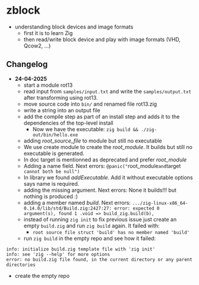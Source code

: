 # zblock

- understanding block devices and image formats
  - first it is to learn Zig
  - then read/write block device and play with image formats (VHD, Qcow2, ...)

## Changelog

- **24-04-2025**
  - start a module rot13
  - read input from `samples/input.txt` and write the `samples/output.txt`
    after transforming using rot13.
  - move source code into `bin/` and renamed file rot13.zig
  - write a string into an output file
  - add the compile step as part of an install step and adds it to the dependencies of the top-level install
    - Now we have the executable: `zig build && ./zig-out/bin/hello.exe` 
  - adding *root_source_file* to module but still no executable
  - We use create module to create the *root_module*. It builds but still no executable is generated.
  - In doc target is mentionned as deprecated and prefer *root_module*
  - Adding a name field. Next errors: `@panic("`root_module` and `target` cannot both be null")`
  - In library we found *addExecutable*. Add it without executable options says name is required.
  - adding the missing argument. Next errors: None it builds!!! but nothing is produced :)
  - adding a member named *build*. Next errors: `.../zig-linux-x86_64-0.14.0/lib/std/Build.zig:2427:27: error: expected 0 argument(s), found 1
        .void => build_zig.build(b),`
  - instead of running `zig init` to fix previous issue just create an empty `build.zig`
    and run `zig build` again. It failed with:
    - `root source file struct 'build' has no member named 'build'`
  - run `zig build` in the empty repo and see how it failed:
```
info: initialize build.zig template file with 'zig init'
info: see 'zig --help' for more options
error: no build.zig file found, in the current directory or any parent directories
```
  - create the empty repo
